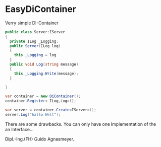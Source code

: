 # EasyDiContainer
Verry simple DI-Container

```c#
public class Server:IServer
{
  private ILog _Logging;
  public Server(ILog log)
  {
    this._Logging = log
  }
  public void Log(string message)
  {
    this._Logging.Write(message);
  }
  
}

var container = new DiContainer();
container.Register< ILog,Log>();

var server = container.Create<IServer>();
server.Log("hallo Welt");
```

There are some drawbacks. You can only have one Implementation of the an Interface...

Dipl.-Ing.(FH) Guido Agnesmeyer.
